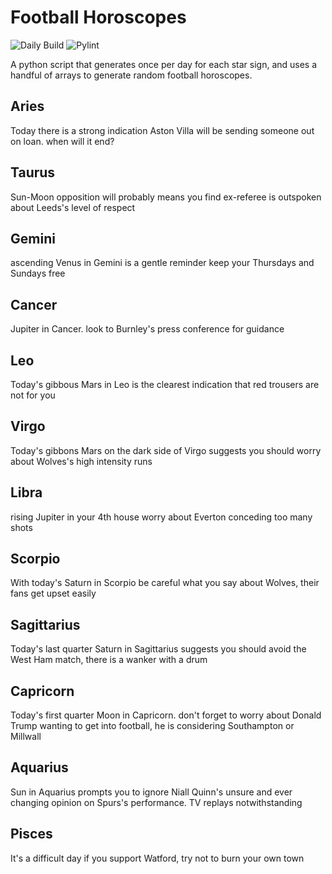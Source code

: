 # Football Horoscopes

![Daily Build](https://github.com/MatBenfield/horofootball.thechels.uk/workflows/Daily%20Build/badge.svg) ![Pylint](https://github.com/MatBenfield/horofootball.thechels.uk/workflows/Pylint/badge.svg)

A python script that generates once per day for each star sign, and uses a handful of arrays to generate random football horoscopes.

<!-- horoscopes_item starts -->
<h2>Aries</h2><p>Today there is a strong indication Aston Villa will be sending someone out on loan. when will it end?</p><h2>Taurus</h2><p>Sun-Moon opposition will probably means you find ex-referee is outspoken about Leeds's level of respect</p><h2>Gemini</h2><p>ascending Venus in Gemini is a gentle reminder keep your Thursdays and Sundays free</p><h2>Cancer</h2><p>Jupiter in Cancer. look to Burnley's press conference for guidance</p><h2>Leo</h2><p>Today's gibbous Mars in Leo is the clearest indication that red trousers are not for you</p><h2>Virgo</h2><p>Today's gibbons Mars on the dark side of Virgo suggests you should worry about Wolves's high intensity runs</p><h2>Libra</h2><p>rising Jupiter in your 4th house worry about Everton conceding too many shots</p><h2>Scorpio</h2><p>With today's Saturn in Scorpio be careful what you say about Wolves, their fans get upset easily</p><h2>Sagittarius</h2><p>Today's last quarter Saturn in Sagittarius suggests you should avoid the West Ham match, there is a wanker with a drum</p><h2>Capricorn</h2><p>Today's first quarter Moon in Capricorn. don't forget to worry about Donald Trump wanting to get into football, he is considering Southampton or Millwall</p><h2>Aquarius</h2><p>Sun in Aquarius prompts you to ignore Niall Quinn's unsure and ever changing opinion on Spurs's performance. TV replays notwithstanding</p><h2>Pisces</h2><p>It's a difficult day if you support Watford, try not to burn your own town</p>
<!-- horoscopes_item ends -->
